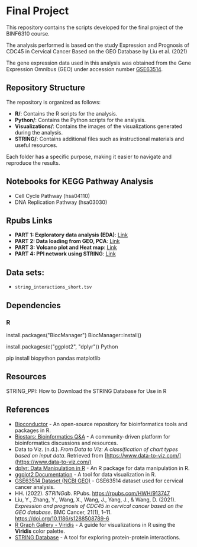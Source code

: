 # Final Project
This repository contains the scripts developed for the final project of the BINF6310 course.

The analysis performed is based on the study Expression and Prognosis of CDC45 in Cervical Cancer Based on the GEO Database by Liu et al. (2021)

The gene expression data used in this analysis was obtained from the Gene Expression Omnibus (GEO) under accession number [GSE63514](https://www.ncbi.nlm.nih.gov/geo/query/acc.cgi?acc=GSE63514).

## Repository Structure

The repository is organized as follows:

- **R/**: Contains the R scripts for the analysis.
- **Python/**: Contains the Python scripts for the analysis.
- **Visualizations/**: Contains the images of the visualizations generated during the analysis.
- **STRING/**: Contains additional files such as instructional materials and useful resources.

Each folder has a specific purpose, making it easier to navigate and reproduce the results.

## Notebooks for KEGG Pathway Analysis

- Cell Cycle Pathway (hsa04110)
- DNA Replication Pathway (hsa03030)

## Rpubs Links

- **PART 1: Exploratory data analysis (EDA)**: [Link](https://rpubs.com/magal88/1298599)
- **PART 2: Data loading from GEO, PCA**: [Link](https://rpubs.com/magal88/1298107)
- **PART 3: Volcano plot and Heat map**: [Link](https://rpubs.com/magal88/1298133)
- **PART 4: PPI network using STRING**: [Link](https://rpubs.com/magal88/1298988)

## Data sets:

- `string_interactions_short.tsv`

## Dependencies

### R

install.packages("BiocManager")
BiocManager::install()

install.packages(c("ggplot2", "dplyr"))
Python

 pip install biopython pandas matplotlib


## Resources

STRING_PPI: How to Download the STRING Database for Use in R


## References

- [Bioconductor](https://bioconductor.org/) - An open-source repository for bioinformatics tools and packages in R.
- [Biostars: Bioinformatics Q&A](https://www.biostars.org/) - A community-driven platform for bioinformatics discussions and resources.
- Data to Viz. (n.d.). *From Data to Viz: A classification of chart types based on input data*. Retrieved from [https://www.data-to-viz.com/](https://www.data-to-viz.com/)
- [dplyr: Data Manipulation in R](https://dplyr.tidyverse.org/) - An R package for data manipulation in R.
- [ggplot2 Documentation](https://ggplot2.tidyverse.org/) - A tool for data visualization in R.
- [GSE63514 Dataset (NCBI GEO)](https://www.ncbi.nlm.nih.gov/geo/geo2r/?acc=GSE63514) - GSE63514 dataset used for cervical cancer analysis.
- HH. (2022). *STRINGdb*. RPubs. https://rpubs.com/HWH/913747
- Liu, Y., Zhang, Y., Wang, X., Wang, J., Yang, J., & Wang, D. (2021). *Expression and prognosis of CDC45 in cervical cancer based on the GEO database*. BMC Cancer, 21(1), 1–11. 
  https://doi.org/10.1186/s1288508789-6
- [R Graph Gallery - Viridis](https://r-graph-gallery.com/package/viridis.html) - A guide for visualizations in R using the **Viridis** color palette.
- [STRING Database](https://string-db.org/) - A tool for exploring protein-protein interactions.





